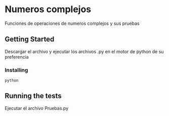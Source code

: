 # Numeros complejos

Funciones de operaciones de numeros complejos y sus pruebas

## Getting Started

Descargar el archivo y ejecutar los archivos .py en el motor de python de su preferencia

### Installing

```
python

```
## Running the tests

Ejecutar el archivo Pruebas.py



